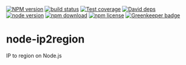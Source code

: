 [![NPM version][npm-image]][npm-url]
[![build status][travis-image]][travis-url]
[![Test coverage][coveralls-image]][coveralls-url]
[![David deps][david-image]][david-url]
[![node version][node-image]][node-url]
[![npm download][download-image]][download-url]
[![npm license][license-image]][download-url]
[![Greenkeeper badge](https://badges.greenkeeper.io/yourtion/node-ip2region.svg)](https://greenkeeper.io/)

[npm-image]: https://img.shields.io/npm/v/ip2region.svg?style=flat-square
[npm-url]: https://npmjs.org/package/ip2region
[travis-image]: https://img.shields.io/travis/yourtion/node-ip2region.svg?style=flat-square
[travis-url]: https://travis-ci.org/yourtion/node-ip2region
[coveralls-image]: https://img.shields.io/coveralls/yourtion/node-ip2region.svg?style=flat-square
[coveralls-url]: https://coveralls.io/r/yourtion/node-ip2region?branch=master
[david-image]: https://img.shields.io/david/yourtion/node-ip2region.svg?style=flat-square
[david-url]: https://david-dm.org/yourtion/node-ip2region
[node-image]: https://img.shields.io/badge/node.js-%3E=4.0-green.svg?style=flat-square
[node-url]: http://nodejs.org/download/
[download-image]: https://img.shields.io/npm/dm/ip2region.svg?style=flat-square
[download-url]: https://npmjs.org/package/ip2region
[license-image]: https://img.shields.io/npm/l/ip2region.svg

# node-ip2region

IP to region on Node.js
